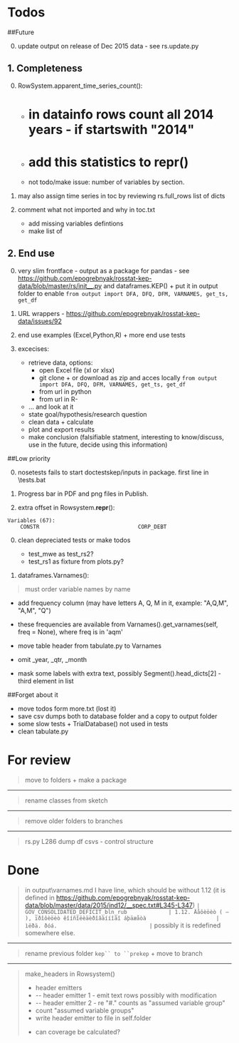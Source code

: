 Todos
=====

##Future

0. update output on release of Dec 2015 data - see rs.update.py

## 1. Completeness

0. RowSystem.apparent_time_series_count():
   - # in datainfo rows count all 2014 years - if startswith "2014"
   - # add this statistics to __repr__()
   - not todо/make issue: number of variables by section. 

0. may also assign time series in toc by reviewing rs.full_rows list of dicts

0. comment what not imported and why in toc.txt
   - add missing variables defintions
   - make list of 

## 2. End use

0. very slim frontface - output as a package for pandas - see https://github.com/epogrebnyak/rosstat-kep-data/blob/master/rs/init__.py and dataframes.KEP() + put it in output folder to enable ```from output import DFA, DFQ, DFM, VARNAMES, get_ts, get_df```


0. URL wrappers - https://github.com/epogrebnyak/rosstat-kep-data/issues/92

0. end use examples (Excel,Python,R) + more end use tests

0. excecises:
   - retrieve data, options: 
      - open Excel file (xl or xlsx)
      - git clone + or download as zip and acces locally ```from output import DFA, DFQ, DFM, VARNAMES, get_ts, get_df```
      - from url in python
      - from url in R-  
   - ... and look at it
   - state goal/hypothesis/research question 
   - clean data + calculate
   - plot and export results 
   - make conclusion (falsifiable statment, interesting to know/discuss, use in the future, decide using this information)

##Low priority

0. nosetests fails to start doctestskep/inputs in package. first line in \tests.bat

0. Progress bar in PDF and png files in Publish.

0. extra offset in Rowsystem.__repr__(): 
```
Variables (67):
    CONSTR                               CORP_DEBT
```

0. clean depreciated tests or make todos
   - test_mwe as test_rs2?
   - test_rs1 as fixture from plots.py?

0. dataframes.Varnames(): 

  > must order variable names by name 
  
  - add frequency column (may have letters A, Q, M in it, example: "A,Q,M", "A,M", "Q")
  - these frequencies are available from Varnames().get_varnames(self, freq = None), where freq is in 'aqm'
  - move table header from tabulate.py to Varnames
  
  - omit _year, _qtr, _month
  
  - mask some labels with extra text, possibly Segment().head_dicts[2] - third element in list

##Forget about it

- move todos form more.txt (lost it)
- save csv dumps both to database folder and a copy to output folder 
- some slow tests + TrialDatabase() not used in tests
- clean tabulate.py	

For review
==========

> move to folders + make a package 

---

> rename classes from sketch 

---

> remove older folders to branches

---

> rs.py L286 dump df csvs - control structure

Done
====

> in output\varnames.md I have line, which should be without 1.12 (it is defined in https://github.com/epogrebnyak/rosstat-kep-data/blob/master/data/2015/ind12/__spec.txt#L345-L347) 
```| GOV_CONSOLIDATED_DEFICIT_bln_rub             | 1.12. Äåôèöèò ( – ), ïðîôèöèò êîíñîëèäèðîâàííîãî áþäæåòà                      | ìëðä. ðóá.                             |```
possibly it is redefined somewhere else.

---
> rename previous folder ```kep`` to ``prekep``` + move to branch

---

> make_headers in Rowsystem()
>  + header emitters
>  + --  header emitter 1 - emit text rows possibly with modification
>  + --  header emitter 2 - re "#." counts as "assumed variable group"     
>  + count "assumed variable groups"
>  + write header emitter to file in self.folder
>  - can coverage be calculated?

